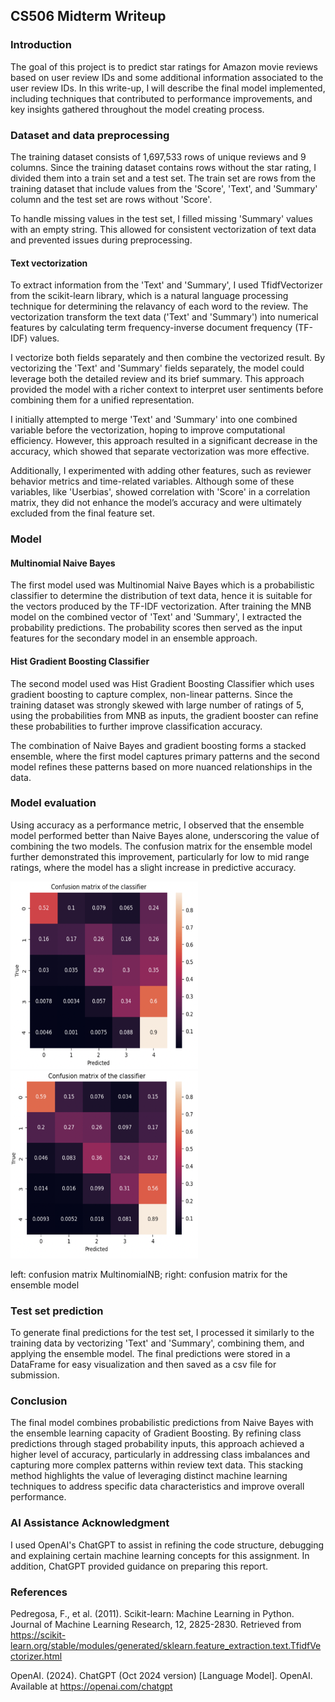 ## CS506 Midterm Writeup
### Introduction
The goal of this project is to predict star ratings for Amazon movie reviews based on user review IDs and some additional information associated to the user review IDs. In this write-up, I will describe the final model implemented, including techniques that contributed to performance improvements, and key insights gathered throughout the model creating process.
### Dataset and data preprocessing
The training dataset consists of 1,697,533 rows of unique reviews and 9 columns. Since the training dataset contains rows without the star rating, I divided them into a train set and a test set. The train set are rows from the training dataset that include values from the 'Score', 'Text', and 'Summary' column and the test set are rows without 'Score'. 

To handle missing values in the test set, I filled missing 'Summary' values with an empty string. This allowed for consistent vectorization of text data and prevented issues during preprocessing.
#### Text vectorization
To extract information from the 'Text' and 'Summary', I used TfidfVectorizer from the scikit-learn library, which is a natural language processing technique for determining the relavancy of each word to the review. The vectorization transform the text data ('Text' and 'Summary') into numerical features by calculating term frequency-inverse document frequency (TF-IDF) values. 

I vectorize both fields separately and then combine the vectorized result. By vectorizing the 'Text' and 'Summary' fields separately, the model could leverage both the detailed review and its brief summary. This approach provided the model with a richer context to interpret user sentiments before combining them for a unified representation.

I initially attempted to merge 'Text' and 'Summary' into one combined variable before the vectorization, hoping to improve computational efficiency. However, this approach resulted in a significant decrease in the accuracy, which showed that separate vectorization was more effective.

Additionally, I experimented with adding other features, such as reviewer behavior metrics and time-related variables. Although some of these variables, like 'Userbias', showed correlation with 'Score' in a correlation matrix, they did not enhance the model’s accuracy and were ultimately excluded from the final feature set.

### Model
#### Multinomial Naive Bayes
The first model used was Multinomial Naive Bayes which is a probabilistic classifier to determine the distribution of text data, hence it is suitable for the vectors produced by the TF-IDF vectorization. 
After training the MNB model on the combined vector of 'Text' and 'Summary', I extracted the probability predictions. The probability scores then served as the input features for the secondary model in an ensemble approach.
#### Hist Gradient Boosting Classifier
The second model used was Hist Gradient Boosting Classifier which uses gradient boosting to capture complex, non-linear patterns. Since the training dataset was strongly skewed with large number of ratings of 5, using the probabilities from MNB as inputs, the gradient booster can refine these probabilities to further improve classification accuracy.

The combination of Naive Bayes and gradient boosting forms a stacked ensemble, where the first model captures primary patterns and the second model refines these patterns based on more nuanced relationships in the data.
### Model evaluation
Using accuracy as a performance metric, I observed that the ensemble model performed better than Naive Bayes alone, underscoring the value of combining the two models. The confusion matrix for the ensemble model further demonstrated this improvement, particularly for low to mid range ratings, where the model has a slight increase in predictive accuracy.

<img src="./cm-1.png" alt="cm-1" width="300" height="300"> <img src="./cm-2.png" alt="cm-2" width="300" height="300">

left: confusion matrix MultinomialNB; right: confusion matrix for the ensemble model

### Test set prediction
To generate final predictions for the test set, I processed it similarly to the training data by vectorizing 'Text' and 'Summary', combining them, and applying the ensemble model. The final predictions were stored in a DataFrame for easy visualization and then saved as a csv file for submission.
### Conclusion
The final model combines probabilistic predictions from Naive Bayes with the ensemble learning capacity of Gradient Boosting. By refining class predictions through staged probability inputs, this approach achieved a higher level of accuracy, particularly in addressing class imbalances and capturing more complex patterns within review text data. This stacking method highlights the value of leveraging distinct machine learning techniques to address specific data characteristics and improve overall performance.
### AI Assistance Acknowledgment
I used OpenAI's ChatGPT to assist in refining the code structure, debugging and explaining certain machine learning concepts for this assignment. In addition, ChatGPT provided guidance on preparing this report.

### References
Pedregosa, F., et al. (2011). Scikit-learn: Machine Learning in Python. Journal of Machine Learning Research, 12, 2825-2830. Retrieved from https://scikit-learn.org/stable/modules/generated/sklearn.feature_extraction.text.TfidfVectorizer.html

OpenAI. (2024). ChatGPT (Oct 2024 version) [Language Model]. OpenAI. Available at https://openai.com/chatgpt
